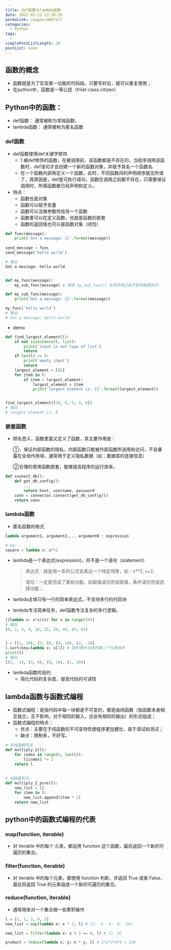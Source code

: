```yaml
---
title: def函数与lambda函数
date: 2022-01-12 13:38:35
permalink: /pages/a8bfe7/
categories: 
  - Python
tags: 
  - 
simplePostListLength: 20
postList: none
---
```

## 函数的概念

- 函数就是为了实现某一功能的代码段，只要写好后，就可以重复使用；
- 在python中，函数是一等公民（friist-class citizen）



## Python中的函数：

- def函数： 通常被称为常规函数，
- lambda函数： 通常被称为匿名函数



### def函数

- def函数使用def关键字修饰
  - 1.被def修饰的函数，在被调用前，该函数都是不存在的，当程序调用该函数时，def语句才会创建一个新的函数对象，并赋予其名一个函数名.
  - 在一个函数内部再定义一个函数，此时，不同函数间的声明顺序就无所谓了，其原因是，def是可执行语句，函数在调用之前都不存在，只需要保证调用时，所需函数都已经声明和定义。
- 特点：
  - 函数也是对象
  - 函数可以赋予变量
  - 函数可以当做参数传给另一个函数
  - 函数里可以在定义函数，也就是函数的嵌套
  - 函数的返回值也可以是函数对象（闭包）

```python
def func(message):
    print('Got a message: {}'.format(message))
    
send_message = func
send_message('hello world')

# 输出
Got a message: hello world


def my_func(message):
    my_sub_func(message) # 调用 my_sub_func() 在其声明之前不影响程序执行

def my_sub_func(message):
    print('Got a message: {}'.format(message))

my_func('hello world')
# 输出
# Got a message: hello world
```

- demo

```python
def find_largest_element(l):
    if not isinstance(l, list):
        print('input is not type of list')
        return
    if len(l) == 0:
        print('empty input')
        return
    largest_element = l[0]
    for item in l:
        if item > largest_element:
            largest_element = item
            print('largest element is: {}'.format(largest_element))


find_largest_element([10, 6,-5, 3, 0])
# 输出
# largest element is: 8
```

### 嵌套函数

- 顾名思义，函数里面又定义了函数，其主要作用是：

  ①，保证内部函数的隐私，内部函数只能被外部函数所调用和访问，不会暴露在全局作用域，通常用于定义隐私数据（如：数据库的连接信息）

  ②合理的使用函数嵌套，能够提高程序的运行效率。

```python
def connect_db():
    def get_db_config():
        ...
        return host, username, password
    conn = connector.connect(get_db_config())
    return conn
```



### lambda函数

- 匿名函数的格式

```python
lambda argument1, argument2,... argumentN : expression

# eg:
square = lambda x: x**2
```

- lambda是一个表达式(expression)，并不是一个语句（statement）

  > 表达式：就是用一系列公式去表达一个特定场景，如：x**2, x+2;
  >
  > 语句：一定是完成了某些功能，如赋值语句完成赋值，条件语句完成选择功能；

- lambda主体只有一行的简单表达式，不支持多行的代码块

- lambda专注简单任务，def函数专注复杂的多行逻辑。

```python
[(lambda x: x*x)(x) for x in range(10)]
# 输出
[0, 1, 4, 9, 16, 25, 36, 49, 64, 81]


l = [(1, 20), (3, 0), (9, 10), (2, -1)]
l.sort(key=lambda x: x[1]) # 按列表中元祖的第二个元素排序
print(l)
# 输出
[(2, -1), (3, 0), (9, 10), (1, 20)]
```

- lambda函数的目的
  - 简化代码的复杂度，提高代码的可读性

## lambda函数与函数式编程

- 函数式编程：是指代码中每一块都是不可变的，都是由纯函数（指函数本身相互独立，互不影响，对于相同的输入，总会有相同的输出）的形式组成；
- 函数式编程的特点：
  - 优点：主要在于纯函数的不可变特性使程序更加健壮，易于调试和测试；
  - 缺点：限制多，不好写。

```python
# 非纯函数写法
def multiply_2(l):
    for index in range(0, len(l)):
        l[index] *= 2
    return l
  
  
# 纯函数写法
def multiply_2_pure(l):
    new_list = []
    for item in l:
        new_list.append(item * 2)
    return new_list
```

## python中的函数式编程的代表

### map(function, iterable)

- 对 iterable 中的每个 元素，都运用 function 这个函数，最后返回一个新的可遍历的集合。

### filter(function, iterable)

- 对 iterable 中的每个元素，都使用 function 判断，并返回 True 或者 False，最后将返回 True 的元素组成一个新的可遍历的集合。

### reduce(function, iterable)

- 通常用来对一个集合做一些累积操作

```python 
l = [1, 2, 3, 4, 5]
new_list = map(lambda x: x * 2, l) # [2， 4， 6， 8， 10]

new_list = filter(lambda x: x % 2 == 0, l) # [2, 4]

product = reduce(lambda x, y: x * y, l) # 1*2*3*4*5 = 120
```

